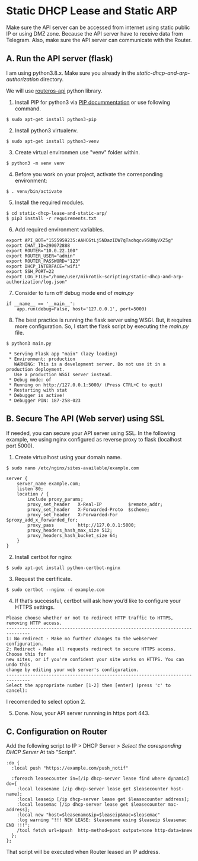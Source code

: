 # Static DHCP Lease and Static ARP

Make sure the API server can be accessed from internet using static public IP or using DMZ zone. Because the API server have to receive data from Telegram.
Also, make sure the API server can communicate with the Router.

## A. Run the API server (flask)

I am using python3.8.x.
Make sure you already in the _static-dhcp-and-arp-authorization_ directory.

We will use [routeros-api](https://pypi.org/project/RouterOS-api/) python library.

1. Install PIP for python3 via [PIP docummentation](https://pip.pypa.io/en/stable/installing/) or use following command.
```
$ sudo apt-get install python3-pip
```

2. Install python3 virtualenv.
```
$ sudo apt-get install python3-venv
```

3. Create virtual environmen use "venv" folder within.
```
$ python3 -m venv venv
```

4. Before you work on your project, activate the corresponding environment:
```
$ . venv/bin/activate
```

5. Install the required modules.
```
$ cd static-dhcp-lease-and-static-arp/
$ pip3 install -r requirements.txt
```

6. Add required environment variables.
```
export API_BOT="1555959235:AAHCGtLj5NDazIDW7qTaohqcv9SUNyVXZ5g"
export CHAT_ID=290072888
export ROUTER="10.0.22.100"
export ROUTER_USER="admin"
export ROUTER_PASSWORD="123"
export DHCP_INTERFACE="wifi"
export SSH_PORT=22
export LOG_FILE="/home/user/mikrotik-scripting/static-dhcp-and-arp-authorization/log.json"
```

7. Consider to turn off debug mode end of _main.py_
```
if __name__ == '__main__':
    app.run(debug=False, host='127.0.0.1', port=5000)
```

8. The best practice is running the flask server using WSGI. But, it requires more configuration. So, I start the flask script by executing the _main.py_ file.
```
$ python3 main.py
```
```
 * Serving Flask app "main" (lazy loading)
 * Environment: production
   WARNING: This is a development server. Do not use it in a production deployment.
   Use a production WSGI server instead.
 * Debug mode: of
 * Running on http://127.0.0.1:5000/ (Press CTRL+C to quit)
 * Restarting with stat
 * Debugger is active!
 * Debugger PIN: 187-258-023

```



## B. Secure The API (Web server) using SSL

If needed, you can secure your API server using SSL.
In the following example, we using nginx configured as reverse proxy to flask (localhost port 5000).


1. Create virtualhost using your domain name.
```
$ sudo nano /etc/nginx/sites-available/example.com
```
```
server {
    server_name example.com;
    listen 80;
    location / {
        include proxy_params;
        proxy_set_header   X-Real-IP          $remote_addr;
        proxy_set_header   X-Forwarded-Proto  $scheme;
        proxy_set_header   X-Forwarded-For    $proxy_add_x_forwarded_for;
        proxy_pass         http://127.0.0.1:5000;
        proxy_headers_hash_max_size 512;
        proxy_headers_hash_bucket_size 64;
    }
}
```

2. Install certbot for nginx
```
$ sudo apt-get install python-certbot-nginx
```

3. Request the certificate.
```
$ sudo certbot --nginx -d example.com
```

4. If that’s successful, certbot will ask how you’d like to configure your HTTPS settings.
```
Please choose whether or not to redirect HTTP traffic to HTTPS, removing HTTP access.
-------------------------------------------------------------------------------
1: No redirect - Make no further changes to the webserver configuration.
2: Redirect - Make all requests redirect to secure HTTPS access. Choose this for
new sites, or if you're confident your site works on HTTPS. You can undo this
change by editing your web server's configuration.
-------------------------------------------------------------------------------
Select the appropriate number [1-2] then [enter] (press 'c' to cancel):
```
I recomended to select option 2.

5. Done. Now, your API server runnning in https port 443.



## C. Configuration on Router

Add the following script to IP > DHCP Server > _Select the coresponding DHCP Server_
At tab "Script".
```
:do {
  :local push "https://example.com/push_notif"

  :foreach leasecounter in=[/ip dhcp-server lease find where dynamic] do={
    :local leasename [/ip dhcp-server lease get $leasecounter host-name];
    :local leaseip [/ip dhcp-server lease get $leasecounter address];
    :local leasemac [/ip dhcp-server lease get $leasecounter mac-address];
    :local new "host=$leasename&ip=$leaseip&mac=$leasemac"
    :log warning "!!! NEW LEASE: $leasename using $leaseip $leasemac END !!!";
    /tool fetch url=$push  http-method=post output=none http-data=$new
  };
};
```
That script will be executed when Router leased an IP address.

